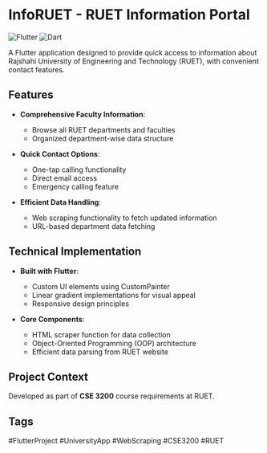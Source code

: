 # InfoRUET - RUET Information Portal

![Flutter](https://img.shields.io/badge/Flutter-%2302569B.svg?style=for-the-badge&logo=Flutter&logoColor=white)
![Dart](https://img.shields.io/badge/Dart-0175C2?style=for-the-badge&logo=dart&logoColor=white)

A Flutter application designed to provide quick access to information about Rajshahi University of Engineering and Technology (RUET), with convenient contact features.

## Features

- **Comprehensive Faculty Information**:
  - Browse all RUET departments and faculties
  - Organized department-wise data structure

- **Quick Contact Options**:
  - One-tap calling functionality
  - Direct email access
  - Emergency calling feature

- **Efficient Data Handling**:
  - Web scraping functionality to fetch updated information
  - URL-based department data fetching

## Technical Implementation

- **Built with Flutter**:
  - Custom UI elements using CustomPainter
  - Linear gradient implementations for visual appeal
  - Responsive design principles

- **Core Components**:
  - HTML scraper function for data collection
  - Object-Oriented Programming (OOP) architecture
  - Efficient data parsing from RUET website

## Project Context

Developed as part of **CSE 3200** course requirements at RUET.

## Tags

#FlutterProject #UniversityApp #WebScraping #CSE3200 #RUET
